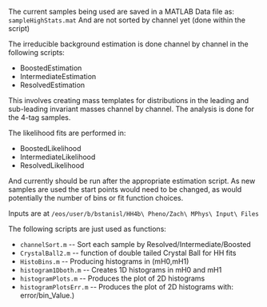 The current samples being used are saved in a MATLAB Data file as: `sampleHighStats.mat`
And are not sorted by channel yet (done within the script)

The irreducible background estimation is done channel by channel in the following scripts:

- BoostedEstimation
- IntermediateEstimation
- ResolvedEstimation

This involves creating mass templates for distributions in the leading and sub-leading invariant masses channel by channel. The analysis is done for the 4-tag samples. 

The likelihood fits are performed in:

- BoostedLikelihood
- IntermediateLikelihood
- ResolvedLikelihood

And currently should be run after the appropriate estimation script. As new samples are used the start points would need to be changed, as would potentially the number of bins or fit function choices. 

Inputs are at `/eos/user/b/bstanisl/HH4b\ Pheno/Zach\ MPhys\ Input\ Files`

The following scripts are just used as functions:

- `channelSort.m` -- Sort each sample by Resolved/Intermediate/Boosted
- `CrystalBall2.m` -- function of double tailed Crystal Ball for HH fits
- `HistoBins.m` -- Producing histograms in (mH0,mH1)
- `histogram1Dboth.m` -- Creates 1D histograms in mH0 and mH1
- `histogramPlots.m` -- Produces the plot of 2D histograms
- `histogramPlotsErr.m` -- Produces the plot of 2D histograms with: error/bin_Value.)
